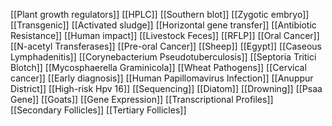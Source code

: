 [[Plant growth regulators]]
[[HPLC]]
[[Southern blot]]
[[Zygotic embryo]]
[[Transgenic]]
[[Activated sludge]]
[[Horizontal gene transfer]]
[[Antibiotic Resistance]]
[[Human impact]]
[[Livestock Feces]]
[[RFLP]]
[[Oral Cancer]]
[[N-acetyl Transferases]]
[[Pre-oral Cancer]]
[[Sheep]]
[[Egypt]]
[[Caseous Lymphadenitis]]
[[Corynebacterium Pseudotuberculosis]]
[[Septoria Tritici Blotch]]
[[Mycosphaerella Graminicola]]
[[Wheat Pathogens]]
[[Cervical cancer]]
[[Early diagnosis]]
[[Human Papillomavirus Infection]]
[[Anuppur District]]
[[High-risk Hpv 16]]
[[Sequencing]]
[[Diatom]]
[[Drowning]]
[[Psaa Gene]]
[[Goats]]
[[Gene Expression]]
[[Transcriptional Profiles]]
[[Secondary Follicles]]
[[Tertiary Follicles]]
